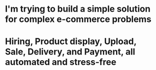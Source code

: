 # I'm trying to build a simple solution for complex e-commerce problems
#  Hiring, Product display, Upload, Sale, Delivery, and Payment, all automated and stress-free
